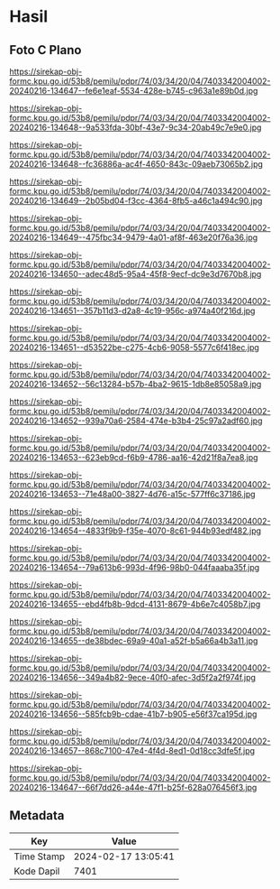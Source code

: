 # Hasil

## Foto C Plano

https://sirekap-obj-formc.kpu.go.id/53b8/pemilu/pdpr/74/03/34/20/04/7403342004002-20240216-134647--fe6e1eaf-5534-428e-b745-c963a1e89b0d.jpg

https://sirekap-obj-formc.kpu.go.id/53b8/pemilu/pdpr/74/03/34/20/04/7403342004002-20240216-134648--9a533fda-30bf-43e7-9c34-20ab49c7e9e0.jpg

https://sirekap-obj-formc.kpu.go.id/53b8/pemilu/pdpr/74/03/34/20/04/7403342004002-20240216-134648--fc36886a-ac4f-4650-843c-09aeb73065b2.jpg

https://sirekap-obj-formc.kpu.go.id/53b8/pemilu/pdpr/74/03/34/20/04/7403342004002-20240216-134649--2b05bd04-f3cc-4364-8fb5-a46c1a494c90.jpg

https://sirekap-obj-formc.kpu.go.id/53b8/pemilu/pdpr/74/03/34/20/04/7403342004002-20240216-134649--475fbc34-9479-4a01-af8f-463e20f76a36.jpg

https://sirekap-obj-formc.kpu.go.id/53b8/pemilu/pdpr/74/03/34/20/04/7403342004002-20240216-134650--adec48d5-95a4-45f8-9ecf-dc9e3d7670b8.jpg

https://sirekap-obj-formc.kpu.go.id/53b8/pemilu/pdpr/74/03/34/20/04/7403342004002-20240216-134651--357b11d3-d2a8-4c19-956c-a974a40f216d.jpg

https://sirekap-obj-formc.kpu.go.id/53b8/pemilu/pdpr/74/03/34/20/04/7403342004002-20240216-134651--d53522be-c275-4cb6-9058-5577c6f418ec.jpg

https://sirekap-obj-formc.kpu.go.id/53b8/pemilu/pdpr/74/03/34/20/04/7403342004002-20240216-134652--56c13284-b57b-4ba2-9615-1db8e85058a9.jpg

https://sirekap-obj-formc.kpu.go.id/53b8/pemilu/pdpr/74/03/34/20/04/7403342004002-20240216-134652--939a70a6-2584-474e-b3b4-25c97a2adf60.jpg

https://sirekap-obj-formc.kpu.go.id/53b8/pemilu/pdpr/74/03/34/20/04/7403342004002-20240216-134653--623eb9cd-f6b9-4786-aa16-42d21f8a7ea8.jpg

https://sirekap-obj-formc.kpu.go.id/53b8/pemilu/pdpr/74/03/34/20/04/7403342004002-20240216-134653--71e48a00-3827-4d76-a15c-577ff6c37186.jpg

https://sirekap-obj-formc.kpu.go.id/53b8/pemilu/pdpr/74/03/34/20/04/7403342004002-20240216-134654--4833f9b9-f35e-4070-8c61-944b93edf482.jpg

https://sirekap-obj-formc.kpu.go.id/53b8/pemilu/pdpr/74/03/34/20/04/7403342004002-20240216-134654--79a613b6-993d-4f96-98b0-044faaaba35f.jpg

https://sirekap-obj-formc.kpu.go.id/53b8/pemilu/pdpr/74/03/34/20/04/7403342004002-20240216-134655--ebd4fb8b-9dcd-4131-8679-4b6e7c4058b7.jpg

https://sirekap-obj-formc.kpu.go.id/53b8/pemilu/pdpr/74/03/34/20/04/7403342004002-20240216-134655--de38bdec-69a9-40a1-a52f-b5a66a4b3a11.jpg

https://sirekap-obj-formc.kpu.go.id/53b8/pemilu/pdpr/74/03/34/20/04/7403342004002-20240216-134656--349a4b82-9ece-40f0-afec-3d5f2a2f974f.jpg

https://sirekap-obj-formc.kpu.go.id/53b8/pemilu/pdpr/74/03/34/20/04/7403342004002-20240216-134656--585fcb9b-cdae-41b7-b905-e56f37ca195d.jpg

https://sirekap-obj-formc.kpu.go.id/53b8/pemilu/pdpr/74/03/34/20/04/7403342004002-20240216-134657--868c7100-47e4-4f4d-8ed1-0d18cc3dfe5f.jpg

https://sirekap-obj-formc.kpu.go.id/53b8/pemilu/pdpr/74/03/34/20/04/7403342004002-20240216-134647--66f7dd26-a44e-47f1-b25f-628a076456f3.jpg


## Metadata

| Key        | Value               |
| ---------- | ------------------- |
| Time Stamp | 2024-02-17 13:05:41 |
| Kode Dapil | 7401                |




